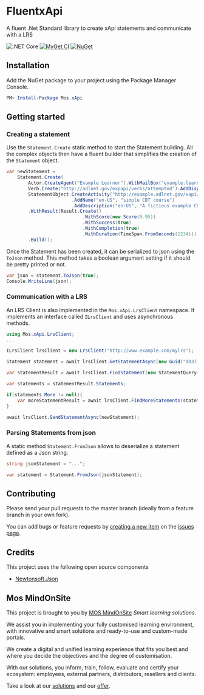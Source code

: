 # FluentxApi
A fluent .Net Standard library to create xApi statements and communicate with a LRS

![.NET Core](https://github.com/MindOnSite/FluentxApi/workflows/.NET%20Core/badge.svg)
[![MyGet CI](https://img.shields.io/myget/mindonsite/v/Mos.xApi.svg)](https://www.myget.org/feed/mindonsite/package/nuget/Mos.xApi)
[![NuGet](https://img.shields.io/nuget/v/Mos.xApi.svg)](https://www.nuget.org/packages/Mos.xApi)

## Installation
Add the NuGet package to your project using the Package Manager Console.

```powershell
PM> Install-Package Mos.xApi
```

## Getting started

### Creating a statement
Use the `Statement.Create` static method to start the Statement building.
All the complex objects then have a fluent builder that simplifies the creation of
the `Statement` object.

```C#
var newStatement =
    Statement.Create(
        Actor.CreateAgent("Example Learner").WithMailBox("example.learner@adlnet.gov"),
        Verb.Create("http://adlnet.gov/expapi/verbs/attempted").AddDisplay("en-US", "attempted"),
        StatementObject.CreateActivity("http://example.adlnet.gov/xapi/example/simpleCBT")
                        .AddName("en-US", "simple CBT course")
                        .AddDescription("en-US", "A fictious example CBT course"))
        .WithResult(Result.Create()
                            .WithScore(new Score(0.95))
                            .WithSuccess(true)
                            .WithCompletion(true)
                            .WithDuration(TimeSpan.FromSeconds(1234)))
        .Build();
```

Once the Statement has been created, it can be serialized to json using the `ToJson` method.
This method takes a boolean argument setting if it should be pretty printed or not.

```C#
var json = statement.ToJson(true);
Console.WriteLine(json);
```

### Communication with a LRS
An LRS Client is also implemented in the `Mos.xApi.LrsClient` namespace. It implements an interface
called `ILrsClient` and uses asynchronous methods.

```C#
using Mos.xApi.LrsClient;
...

ILrsClient lrsClient = new LrsClient("http://www.example.com/mylrs");

Statement statement = await lrsClient.GetStatementAsync(new Guid("d0371e17-4e91-46ba-924f-e78168bf0f02"));

var statementResult = await lrsClient.FindStatement(new StatementQuery{ActivityId = new Uri("http://adlnet.gov/expapi/verbs/completed")});

var statements = statementResult.Statements;

if(statements.More != null){
    var moreStatementResult = await lrsClient.FindMoreStatements(statements.More);
}

await lrsClient.SendStatementAsync(newStatement);

```

### Parsing Statements from json

A static method `Statement.FromJson` allows to deserialize a statement defined as a Json string.

```C#
string jsonStatement = "...";

var statement = Statement.FromJson(jsonStatement);
```

## Contributing
Please send your pull requests to the master branch (ideally from a  feature branch in your own fork).

You can add bugs or feature requests by [creating a new item](https://github.com/MindOnSite/FluentxApi/issues/new) on the [issues page](https://github.com/MindOnSite/FluentxApi/issues/).

## Credits

This project uses the following open source components

- [Newtonsoft.Json](https://github.com/JamesNK/Newtonsoft.Json/blob/master/LICENSE.md)

## Mos MindOnSite

This project is brought to you by [MOS MindOnSite](http://www.mindonsite.com/en/) _Smart learning solutions_.

We assist you in implementing your fully customised learning environment, with innovative and smart solutions and ready-to-use and custom-made portals.

We create a digital and unified learning experience that fits you best and where you decide the objectives and the degree of customisation.

With our solutions, you inform, train, follow, evaluate and certify your ecosystem: employees, external partners, distributors, resellers and clients.

Take a look at our [solutions](http://www.mindonsite.com/en/our-solutions/) and our [offer](http://www.mindonsite.com/en/our-offer/).
